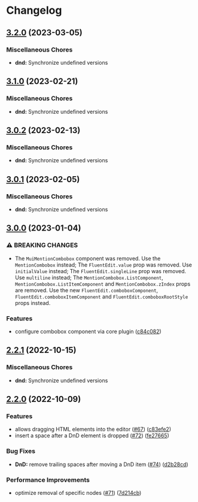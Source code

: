 # Changelog

## [3.2.0](https://github.com/sodenn/react-fluent-edit/compare/dnd-v3.1.0...dnd-v3.2.0) (2023-03-05)


### Miscellaneous Chores

* **dnd:** Synchronize undefined versions

## [3.1.0](https://github.com/sodenn/react-fluent-edit/compare/dnd-v3.0.2...dnd-v3.1.0) (2023-02-21)


### Miscellaneous Chores

* **dnd:** Synchronize undefined versions

## [3.0.2](https://github.com/sodenn/react-fluent-edit/compare/dnd-v3.0.1...dnd-v3.0.2) (2023-02-13)


### Miscellaneous Chores

* **dnd:** Synchronize undefined versions

## [3.0.1](https://github.com/sodenn/react-fluent-edit/compare/dnd-v3.0.0...dnd-v3.0.1) (2023-02-05)


### Miscellaneous Chores

* **dnd:** Synchronize undefined versions

## [3.0.0](https://github.com/sodenn/react-fluent-edit/compare/dnd-v2.2.1...dnd-v3.0.0) (2023-01-04)


### ⚠ BREAKING CHANGES

* The `MuiMentionCombobox` component was removed. Use the `MentionCombobox` instead; The `FluentEdit.value` prop was removed. Use `initialValue` instead; The `FluentEdit.singleLine` prop was removed. Use `multiline` instead; The `MentionCombobox.ListComponent`, `MentionCombobox.ListItemComponent` and `MentionCombobox.zIndex` props are removed. Use the new `FluentEdit.comboboxComponent`, `FluentEdit.comboboxItemComponent` and `FluentEdit.comboboxRootStyle` props instead.

### Features

* configure combobox component via core plugin ([c84c082](https://github.com/sodenn/react-fluent-edit/commit/c84c082ed7569edc7f2ac5456fc277a958cfe3f6))

## [2.2.1](https://github.com/sodenn/react-fluent-edit/compare/dnd-v2.2.0...dnd-v2.2.1) (2022-10-15)


### Miscellaneous Chores

* **dnd:** Synchronize undefined versions

## [2.2.0](https://github.com/sodenn/react-fluent-edit/compare/dnd-v2.1.0...dnd-v2.2.0) (2022-10-09)


### Features

* allows dragging HTML elements into the editor ([#67](https://github.com/sodenn/react-fluent-edit/issues/67)) ([c83efe2](https://github.com/sodenn/react-fluent-edit/commit/c83efe290399f85d7dea658ff66ebfb330e74a12))
* insert a space after a DnD element is dropped ([#72](https://github.com/sodenn/react-fluent-edit/issues/72)) ([fe27665](https://github.com/sodenn/react-fluent-edit/commit/fe27665c313e9df70d5963edf7d95ad3802aba1c))


### Bug Fixes

* **DnD:** remove trailing spaces after moving a DnD item ([#74](https://github.com/sodenn/react-fluent-edit/issues/74)) ([d2b28cd](https://github.com/sodenn/react-fluent-edit/commit/d2b28cd3959d1cd141411c3fe68fd57f9045eda2))


### Performance Improvements

* optimize removal of specific nodes ([#71](https://github.com/sodenn/react-fluent-edit/issues/71)) ([7d214cb](https://github.com/sodenn/react-fluent-edit/commit/7d214cbced35d1fb597bf4131b0e36a21dcc09a1))
